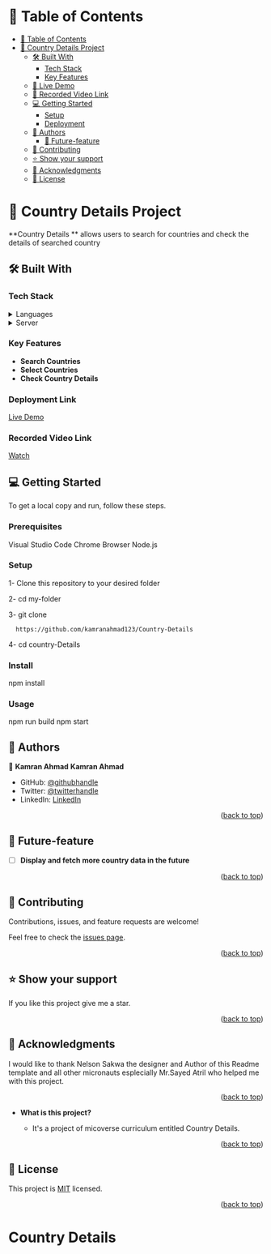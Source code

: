 <!-- TABLE OF CONTENTS -->

# 📗 Table of Contents

- [📗 Table of Contents](#-table-of-contents)
- [📖 Country Details Project ](#-to-do-list-project-)
  - [🛠 Built With ](#-built-with-)
    - [Tech Stack ](#tech-stack-)
    - [Key Features ](#key-features-)
  - [🚀 Live Demo ](#-live-demo-)
  - [🚀 Recorded Video Link ](#-live-demo-)
  - [💻 Getting Started ](#-getting-started-)
    - [Setup](#setup)
    - [Deployment](#deployment)
  - [👥 Authors](#-authors)
    - [🔭 Future-feature ](#-future-feature-)
  - [🤝 Contributing ](#-contributing-)
  - [⭐️ Show your support ](#️-show-your-support-)
  - [🙏 Acknowledgments ](#-acknowledgments-)
  - [📝 License ](#-license-)

<!-- PROJECT DESCRIPTION -->

# 📖 Country Details Project <a name="about-project"></a>

**Country Details ** allows users to search for countries and check the details of searched country
## 🛠 Built With <a name="built-with"></a>

### Tech Stack <a name="tech-stack"></a>

<details>
  <summary>Languages</summary>
  <ul>
    <li>React</li>
    <li>Redux</li>
  </ul>
</details>

<details>
  <summary>Server</summary>
  <ul>
    <li><a href="https://github.com/">Github</a></li>
  </ul>
</details>

<!-- Features -->

### Key Features <a name="key-features"></a>

- **Search Countries**
- **Select Countries**
- **Check Country Details**
### Deployment Link
[Live Demo](https://country-details-mu.vercel.app/)
### Recorded Video Link
[Watch](https://www.loom.com/share/f0b26e135e3345c4b91072d96012f05b)
<!-- GETTING STARTED -->
## 💻 Getting Started <a name="getting-started"></a>
To get a local copy and run, follow these steps.
### Prerequisites
Visual Studio Code
Chrome Browser
Node.js
### Setup
1- Clone this repository to your desired folder

2- cd my-folder

3- git clone

```
  https://github.com/kamranahmad123/Country-Details
```

4- cd country-Details

### Install
npm install
### Usage
npm run build
npm start

<!-- AUTHORS -->

## 👥 Authors 
<a name="authors"></a>

👤 **Kamran Ahmad**
__Kamran Ahmad__
- GitHub: [@githubhandle](https://github.com/kamranahmad123) 
- Twitter: [@twitterhandle](https://twitter.com/handel)
- LinkedIn: [LinkedIn](https://www.linkedin.com/in/KamranAhmad-momand/)

<p align="right">(<a href="#readme-top">back to top</a>)</p>

## 🔭 Future-feature <a name="future-features"></a>

- [ ] **Display and fetch more country data in the future**

<p align="right">(<a href="#readme-top">back to top</a>)</p>

<!-- CONTRIBUTING -->

## 🤝 Contributing <a name="contributing"></a>

Contributions, issues, and feature requests are welcome!

Feel free to check the [issues page](../../issues/).

<p align="right">(<a href="#readme-top">back to top</a>)</p>

<!-- SUPPORT -->

## ⭐️ Show your support <a name="support"></a>

If you like this project give me a star.

<p align="right">(<a href="#readme-top">back to top</a>)</p>

<!-- ACKNOWLEDGEMENTS -->

## 🙏 Acknowledgments <a name="acknowledgements"></a>

 I would like to thank Nelson Sakwa the designer and Author of this Readme template and all other micronauts
 esplecially Mr.Sayed Atril who helped me with this project.


<p align="right">(<a href="#readme-top">back to top</a>)</p>

- **What is this project?**

  - It's a  project of micoverse curriculum entitled Country Details.

<p align="right">(<a href="#readme-top">back to top</a>)</p>

<!-- LICENSE -->

## 📝 License <a name="license"></a>

This project is [MIT](https://github.com/kamranahmad123/Country-Details/blob/main/LICENSE) licensed.

<p align="right">(<a href="#readme-top">back to top</a>)</p>

# Country Details
